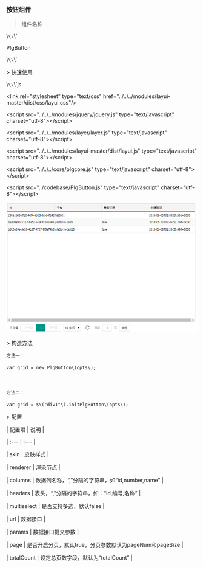 ### 按钮组件

> 组件名称

\\`\\`\\`

PlgButton



\\`\\`\\`







&gt; 快速使用







\\`\\`\\`js



&lt;link rel="stylesheet" type="text/css" href="../../../modules/layui-master/dist/css/layui.css"/&gt;







&lt;script src="../../../modules/jquery/jquery.js" type="text/javascript" charset="utf-8"&gt;&lt;/script&gt;



&lt;script src="../../../modules/layer/layer.js" type="text/javascript" charset="utf-8"&gt;&lt;/script&gt;



&lt;script src="../../../modules/layui-master/dist/layui.js" type="text/javascript" charset="utf-8"&gt;&lt;/script&gt;



&lt;script src="../../../core/plgcore.js" type="text/javascript" charset="utf-8"&gt;&lt;/script&gt;







&lt;script src="../codebase/PlgButton.js" type="text/javascript" charset="utf-8"&gt;&lt;/script&gt;

![](/assets/table1.png)

&gt; 构造方法

```
方法一：

var grid = new PlgButton\(opts\);



方法二：

var grid = $\("div1"\).initPlgButton\(opts\);
```

&gt; 配置

\| 配置项 \| 说明 \|

\| :--- \| :--- \|

\| skin \| 皮肤样式 \|

\| renderer \| 渲染节点 \|

\| columns \| 数据列名称，“,”分隔的字符串，如“id,number,name” \|

\| headers \| 表头，“,”分隔的字符串，如：“id,编号,名称” \|

\| multiselect \| 是否支持多选，默认false \|

\| url \| 数据接口 \|

\| params \| 数据接口提交参数 \|

\| page \| 是否开启分页，默认true，分页参数默认为pageNum和pageSize \|

\| totalCount \| 设定总页数字段，默认为“totalCount” \|

